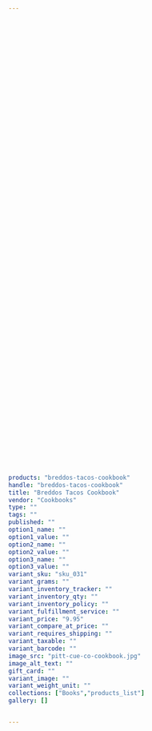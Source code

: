 ```yaml
---
 

 

 

 

 

 

 

 

 

 

 

 

 

 

 

 

 

 

 

 

 

 

 

 

 

 

 

 

 

 

 

 

products: "breddos-tacos-cookbook"
handle: "breddos-tacos-cookbook"
title: "Breddos Tacos Cookbook"
vendor: "Cookbooks"
type: ""
tags: ""
published: ""
option1_name: ""
option1_value: ""
option2_name: ""
option2_value: ""
option3_name: ""
option3_value: ""
variant_sku: "sku_031"
variant_grams: ""
variant_inventory_tracker: ""
variant_inventory_qty: ""
variant_inventory_policy: ""
variant_fulfillment_service: ""
variant_price: "9.95"
variant_compare_at_price: ""
variant_requires_shipping: ""
variant_taxable: ""
variant_barcode: ""
image_src: "pitt-cue-co-cookbook.jpg"
image_alt_text: ""
gift_card: ""
variant_image: ""
variant_weight_unit: ""
collections: ["Books","products_list"]
gallery: []


---
```





 

 

 

 

 

 

 

 

 

 

 

 

 

 

 

 

